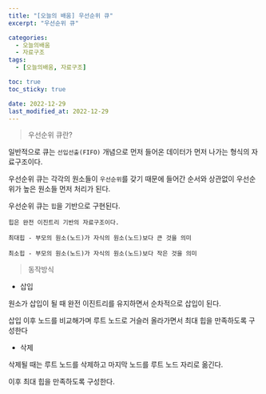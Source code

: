 ```yaml
---
title: "[오늘의 배움] 우선순위 큐"
excerpt: "우선순위 큐"

categories:
  - 오늘의배움
  - 자료구조
tags:
  - [오늘의배움, 자료구조]

toc: true
toc_sticky: true

date: 2022-12-29
last_modified_at: 2022-12-29
---
```


> 우선순위 큐란?

일반적으로 큐는 `선입선출(FIFO)` 개념으로 먼저 들어온 데이터가 먼저 나가는 형식의 자료구조이다.

우선순위 큐는 각각의 원소들이 `우선순위`를 갖기 때문에 들어간 순서와 상관없이 우선순위가 높은 원소들 먼저 처리가 된다.

우선순위 큐는 `힙`을 기반으로 구현된다.

```
힙은 완전 이진트리 기반의 자료구조이다.

최대힙 - 부모의 원소(노드)가 자식의 원소(노드)보다 큰 것을 의미

최소힙 - 부모의 원소(노드)가 자식의 원소(노드)보다 작은 것을 의미
```

> 동작방식

- 삽입

원소가 삽입이 될 때 완전 이진트리를 유지하면서 순차적으로 삽입이 된다.

삽입 이후 노드를 비교해가며 루트 노드로 거슬러 올라가면서 최대 힙을 만족하도록 구성한다

- 삭제

삭제될 때는 루트 노드를 삭제하고 마지막 노드를 루트 노드 자리로 옮긴다.

이후 최대 힙을 만족하도록 구성한다.
